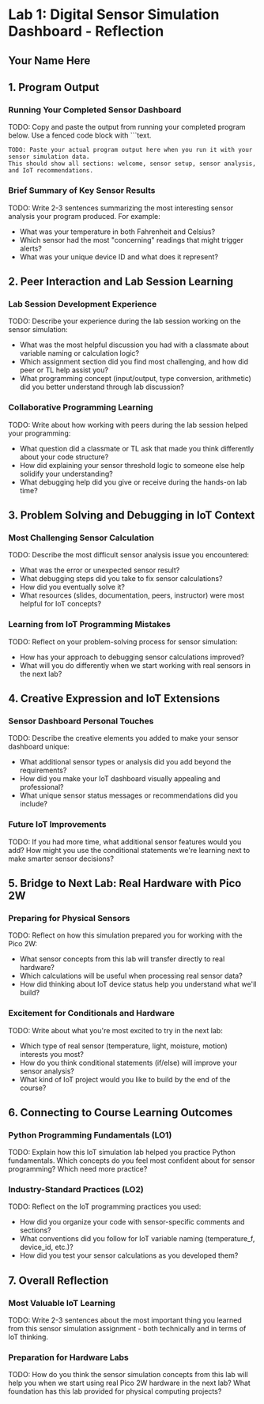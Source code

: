# Lab 1: Digital Sensor Simulation Dashboard - Reflection

## Your Name Here

## 1. Program Output

### Running Your Completed Sensor Dashboard

TODO: Copy and paste the output from running your completed program below. Use a fenced code block with ```text.

```text
TODO: Paste your actual program output here when you run it with your sensor simulation data.
This should show all sections: welcome, sensor setup, sensor analysis, and IoT recommendations.
```

### Brief Summary of Key Sensor Results

TODO: Write 2-3 sentences summarizing the most interesting sensor analysis your program produced. For example:
- What was your temperature in both Fahrenheit and Celsius?
- Which sensor had the most "concerning" readings that might trigger alerts?
- What was your unique device ID and what does it represent?

## 2. Peer Interaction and Lab Session Learning

### Lab Session Development Experience

TODO: Describe your experience during the lab session working on the sensor simulation:

- What was the most helpful discussion you had with a classmate about variable naming or calculation logic?
- Which assignment section did you find most challenging, and how did peer or TL help assist you?
- What programming concept (input/output, type conversion, arithmetic) did you better understand through lab discussion?

### Collaborative Programming Learning

TODO: Write about how working with peers during the lab session helped your programming:

- What question did a classmate or TL ask that made you think differently about your code structure?
- How did explaining your sensor threshold logic to someone else help solidify your understanding?
- What debugging help did you give or receive during the hands-on lab time?

## 3. Problem Solving and Debugging in IoT Context

### Most Challenging Sensor Calculation

TODO: Describe the most difficult sensor analysis issue you encountered:

- What was the error or unexpected sensor result?
- What debugging steps did you take to fix sensor calculations?
- How did you eventually solve it?
- What resources (slides, documentation, peers, instructor) were most helpful for IoT concepts?

### Learning from IoT Programming Mistakes

TODO: Reflect on your problem-solving process for sensor simulation:

- How has your approach to debugging sensor calculations improved?
- What will you do differently when we start working with real sensors in the next lab?

## 4. Creative Expression and IoT Extensions

### Sensor Dashboard Personal Touches

TODO: Describe the creative elements you added to make your sensor dashboard unique:

- What additional sensor types or analysis did you add beyond the requirements?
- How did you make your IoT dashboard visually appealing and professional?
- What unique sensor status messages or recommendations did you include?

### Future IoT Improvements

TODO: If you had more time, what additional sensor features would you add? How might you use the conditional statements we're learning next to make smarter sensor decisions?

## 5. Bridge to Next Lab: Real Hardware with Pico 2W

### Preparing for Physical Sensors

TODO: Reflect on how this simulation prepared you for working with the Pico 2W:

- What sensor concepts from this lab will transfer directly to real hardware?
- Which calculations will be useful when processing real sensor data?
- How did thinking about IoT device status help you understand what we'll build?

### Excitement for Conditionals and Hardware

TODO: Write about what you're most excited to try in the next lab:

- Which type of real sensor (temperature, light, moisture, motion) interests you most?
- How do you think conditional statements (if/else) will improve your sensor analysis?
- What kind of IoT project would you like to build by the end of the course?

## 6. Connecting to Course Learning Outcomes

### Python Programming Fundamentals (LO1)

TODO: Explain how this IoT simulation lab helped you practice Python fundamentals. Which concepts do you feel most confident about for sensor programming? Which need more practice?

### Industry-Standard Practices (LO2)

TODO: Reflect on the IoT programming practices you used:
- How did you organize your code with sensor-specific comments and sections?
- What conventions did you follow for IoT variable naming (temperature_f, device_id, etc.)?
- How did you test your sensor calculations as you developed them?

## 7. Overall Reflection

### Most Valuable IoT Learning

TODO: Write 2-3 sentences about the most important thing you learned from this sensor simulation assignment - both technically and in terms of IoT thinking.

### Preparation for Hardware Labs

TODO: How do you think the sensor simulation concepts from this lab will help you when we start using real Pico 2W hardware in the next lab? What foundation has this lab provided for physical computing projects?
